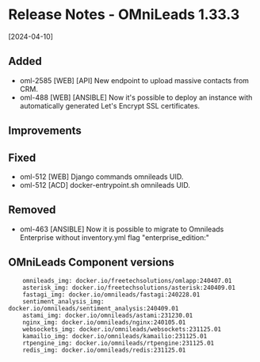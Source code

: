 # Release Notes - OMniLeads 1.33.3
[2024-04-10]

## Added

* oml-2585 [WEB] [API] New endpoint to upload massive contacts from CRM.
* oml-488 [WEB] [ANSIBLE] Now it's possible to deploy an instance with automatically generated Let's Encrypt SSL certificates.

## Improvements

## Fixed

* oml-512 [WEB] Django commands omnileads UID.
* oml-512 [ACD] docker-entrypoint.sh omnileads UID.

## Removed

* oml-463 [ANSIBLE] Now it is possible to migrate to Omnileads Enterprise without inventory.yml flag "enterprise_edition:"

## OMniLeads Component versions

```
    omnileads_img: docker.io/freetechsolutions/omlapp:240407.01
    asterisk_img: docker.io/freetechsolutions/asterisk:240409.01
    fastagi_img: docker.io/omnileads/fastagi:240228.01
    sentiment_analysis_img: docker.io/omnileads/sentiment_analysis:240409.01
    astami_img: docker.io/omnileads/astami:231230.01
    nginx_img: docker.io/omnileads/nginx:240105.01
    websockets_img: docker.io/omnileads/websockets:231125.01
    kamailio_img: docker.io/omnileads/kamailio:231125.01
    rtpengine_img: docker.io/omnileads/rtpengine:231125.01
    redis_img: docker.io/omnileads/redis:231125.01
```
